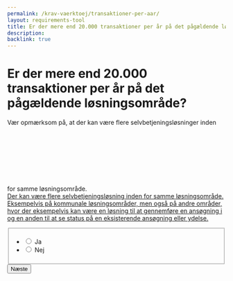 ```yaml
---
permalink: /krav-vaerktoej/transaktioner-per-aar/
layout: requirements-tool
title: Er der mere end 20.000 transaktioner per år på det pågældende løsningsområde?
description: 
backlink: true
---
```

<h1>Er der mere end 20.000 transaktioner per år på det pågældende løsningsområde?</h1>
<p>Vær opmærksom på, at der kan være flere selvbetjeningsløsninger inden for samme løsningsområde. <a href="javascript:void(0)" class="js-tooltip" data-tooltip="Der kan være flere selvbetjeningsløsning inden for samme løsningsområde. Eksempelvis på kommunale løsningsområder, men også på andre områder, hvor der eksempelvis kan være en løsning til at gennemføre en ansøgning i og en anden til at se status på en eksisterende ansøgning eller ydelse."><svg class="icon-svg" focusable="false" aria-hidden="true" ><use xlink:href="#help-circle-outline"></use></svg><span class="sr-only">Der kan være flere selvbetjeningsløsning inden for samme løsningsområde. Eksempelvis på kommunale løsningsområder, men også på andre områder, hvor der eksempelvis kan være en løsning til at gennemføre en ansøgning i og en anden til at se status på en eksisterende ansøgning eller ydelse.</span></a></p>
<form method="post" action="." id="form-Q700">
    <div class="form-group">
        <fieldset>
            <span class="form-error-message d-none" id="error-message"></span>
            <ul class="nobullet-list">
                <li>
                    <input id="radio-yes" type="radio" name="radio" value="1" class="form-radio radio-large" />
                    <label for="radio-yes" class="">Ja</label>
                </li>
                <li>
                    <input id="radio-no" type="radio" name="radio" value="0" class="form-radio radio-large" />
                    <label for="radio-no" class="">Nej</label>
                </li>
            </ul>
        </fieldset>
    </div>
    <button type="submit" class="button button-primary mt-9">Næste</button>
</form>
